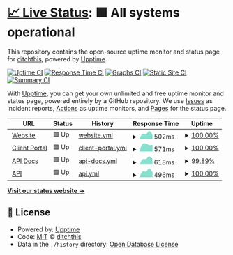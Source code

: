 # [📈 Live Status](https://ditchthis.github.io/upptime-monitoring): <!--live status--> **🟩 All systems operational**

This repository contains the open-source uptime monitor and status page for [ditchthis](https://ditchthis.github.io/upptime-monitoring), powered by [Upptime](https://github.com/upptime/upptime).

[![Uptime CI](https://github.com/ditchthis/upptime-monitoring/workflows/Uptime%20CI/badge.svg)](https://github.com/ditchthis/upptime-monitoring/actions?query=workflow%3A%22Uptime+CI%22)
[![Response Time CI](https://github.com/ditchthis/upptime-monitoring/workflows/Response%20Time%20CI/badge.svg)](https://github.com/ditchthis/upptime-monitoring/actions?query=workflow%3A%22Response+Time+CI%22)
[![Graphs CI](https://github.com/ditchthis/upptime-monitoring/workflows/Graphs%20CI/badge.svg)](https://github.com/ditchthis/upptime-monitoring/actions?query=workflow%3A%22Graphs+CI%22)
[![Static Site CI](https://github.com/ditchthis/upptime-monitoring/workflows/Static%20Site%20CI/badge.svg)](https://github.com/ditchthis/upptime-monitoring/actions?query=workflow%3A%22Static+Site+CI%22)
[![Summary CI](https://github.com/ditchthis/upptime-monitoring/workflows/Summary%20CI/badge.svg)](https://github.com/ditchthis/upptime-monitoring/actions?query=workflow%3A%22Summary+CI%22)

With [Upptime](https://upptime.js.org), you can get your own unlimited and free uptime monitor and status page, powered entirely by a GitHub repository. We use [Issues](https://github.com/ditchthis/upptime-monitoring/issues) as incident reports, [Actions](https://github.com/ditchthis/upptime-monitoring/actions) as uptime monitors, and [Pages](https://ditchthis.github.io/upptime-monitoring) for the status page.

<!--start: status pages-->
<!-- This summary is generated by Upptime (https://github.com/upptime/upptime) -->
<!-- Do not edit this manually, your changes will be overwritten -->
<!-- prettier-ignore -->
| URL | Status | History | Response Time | Uptime |
| --- | ------ | ------- | ------------- | ------ |
| <img alt="" src="https://icons.duckduckgo.com/ip3/ditchcarbon.com.ico" height="13"> [Website](https://ditchcarbon.com/) | 🟩 Up | [website.yml](https://github.com/ditchthis/upptime-monitoring/commits/HEAD/history/website.yml) | <details><summary><img alt="Response time graph" src="./graphs/website/response-time-week.png" height="20"> 502ms</summary><br><a href="https://ditchthis.github.io/upptime-monitoring/history/website"><img alt="Response time 502" src="https://img.shields.io/endpoint?url=https%3A%2F%2Fraw.githubusercontent.com%2Fditchthis%2Fupptime-monitoring%2FHEAD%2Fapi%2Fwebsite%2Fresponse-time.json"></a><br><a href="https://ditchthis.github.io/upptime-monitoring/history/website"><img alt="24-hour response time 401" src="https://img.shields.io/endpoint?url=https%3A%2F%2Fraw.githubusercontent.com%2Fditchthis%2Fupptime-monitoring%2FHEAD%2Fapi%2Fwebsite%2Fresponse-time-day.json"></a><br><a href="https://ditchthis.github.io/upptime-monitoring/history/website"><img alt="7-day response time 502" src="https://img.shields.io/endpoint?url=https%3A%2F%2Fraw.githubusercontent.com%2Fditchthis%2Fupptime-monitoring%2FHEAD%2Fapi%2Fwebsite%2Fresponse-time-week.json"></a><br><a href="https://ditchthis.github.io/upptime-monitoring/history/website"><img alt="30-day response time 502" src="https://img.shields.io/endpoint?url=https%3A%2F%2Fraw.githubusercontent.com%2Fditchthis%2Fupptime-monitoring%2FHEAD%2Fapi%2Fwebsite%2Fresponse-time-month.json"></a><br><a href="https://ditchthis.github.io/upptime-monitoring/history/website"><img alt="1-year response time 502" src="https://img.shields.io/endpoint?url=https%3A%2F%2Fraw.githubusercontent.com%2Fditchthis%2Fupptime-monitoring%2FHEAD%2Fapi%2Fwebsite%2Fresponse-time-year.json"></a></details> | <details><summary><a href="https://ditchthis.github.io/upptime-monitoring/history/website">100.00%</a></summary><a href="https://ditchthis.github.io/upptime-monitoring/history/website"><img alt="All-time uptime 100.00%" src="https://img.shields.io/endpoint?url=https%3A%2F%2Fraw.githubusercontent.com%2Fditchthis%2Fupptime-monitoring%2FHEAD%2Fapi%2Fwebsite%2Fuptime.json"></a><br><a href="https://ditchthis.github.io/upptime-monitoring/history/website"><img alt="24-hour uptime 100.00%" src="https://img.shields.io/endpoint?url=https%3A%2F%2Fraw.githubusercontent.com%2Fditchthis%2Fupptime-monitoring%2FHEAD%2Fapi%2Fwebsite%2Fuptime-day.json"></a><br><a href="https://ditchthis.github.io/upptime-monitoring/history/website"><img alt="7-day uptime 100.00%" src="https://img.shields.io/endpoint?url=https%3A%2F%2Fraw.githubusercontent.com%2Fditchthis%2Fupptime-monitoring%2FHEAD%2Fapi%2Fwebsite%2Fuptime-week.json"></a><br><a href="https://ditchthis.github.io/upptime-monitoring/history/website"><img alt="30-day uptime 100.00%" src="https://img.shields.io/endpoint?url=https%3A%2F%2Fraw.githubusercontent.com%2Fditchthis%2Fupptime-monitoring%2FHEAD%2Fapi%2Fwebsite%2Fuptime-month.json"></a><br><a href="https://ditchthis.github.io/upptime-monitoring/history/website"><img alt="1-year uptime 100.00%" src="https://img.shields.io/endpoint?url=https%3A%2F%2Fraw.githubusercontent.com%2Fditchthis%2Fupptime-monitoring%2FHEAD%2Fapi%2Fwebsite%2Fuptime-year.json"></a></details>
| <img alt="" src="https://icons.duckduckgo.com/ip3/portal.ditchcarbon.com.ico" height="13"> [Client Portal](https://portal.ditchcarbon.com/) | 🟩 Up | [client-portal.yml](https://github.com/ditchthis/upptime-monitoring/commits/HEAD/history/client-portal.yml) | <details><summary><img alt="Response time graph" src="./graphs/client-portal/response-time-week.png" height="20"> 571ms</summary><br><a href="https://ditchthis.github.io/upptime-monitoring/history/client-portal"><img alt="Response time 571" src="https://img.shields.io/endpoint?url=https%3A%2F%2Fraw.githubusercontent.com%2Fditchthis%2Fupptime-monitoring%2FHEAD%2Fapi%2Fclient-portal%2Fresponse-time.json"></a><br><a href="https://ditchthis.github.io/upptime-monitoring/history/client-portal"><img alt="24-hour response time 530" src="https://img.shields.io/endpoint?url=https%3A%2F%2Fraw.githubusercontent.com%2Fditchthis%2Fupptime-monitoring%2FHEAD%2Fapi%2Fclient-portal%2Fresponse-time-day.json"></a><br><a href="https://ditchthis.github.io/upptime-monitoring/history/client-portal"><img alt="7-day response time 571" src="https://img.shields.io/endpoint?url=https%3A%2F%2Fraw.githubusercontent.com%2Fditchthis%2Fupptime-monitoring%2FHEAD%2Fapi%2Fclient-portal%2Fresponse-time-week.json"></a><br><a href="https://ditchthis.github.io/upptime-monitoring/history/client-portal"><img alt="30-day response time 571" src="https://img.shields.io/endpoint?url=https%3A%2F%2Fraw.githubusercontent.com%2Fditchthis%2Fupptime-monitoring%2FHEAD%2Fapi%2Fclient-portal%2Fresponse-time-month.json"></a><br><a href="https://ditchthis.github.io/upptime-monitoring/history/client-portal"><img alt="1-year response time 571" src="https://img.shields.io/endpoint?url=https%3A%2F%2Fraw.githubusercontent.com%2Fditchthis%2Fupptime-monitoring%2FHEAD%2Fapi%2Fclient-portal%2Fresponse-time-year.json"></a></details> | <details><summary><a href="https://ditchthis.github.io/upptime-monitoring/history/client-portal">100.00%</a></summary><a href="https://ditchthis.github.io/upptime-monitoring/history/client-portal"><img alt="All-time uptime 100.00%" src="https://img.shields.io/endpoint?url=https%3A%2F%2Fraw.githubusercontent.com%2Fditchthis%2Fupptime-monitoring%2FHEAD%2Fapi%2Fclient-portal%2Fuptime.json"></a><br><a href="https://ditchthis.github.io/upptime-monitoring/history/client-portal"><img alt="24-hour uptime 100.00%" src="https://img.shields.io/endpoint?url=https%3A%2F%2Fraw.githubusercontent.com%2Fditchthis%2Fupptime-monitoring%2FHEAD%2Fapi%2Fclient-portal%2Fuptime-day.json"></a><br><a href="https://ditchthis.github.io/upptime-monitoring/history/client-portal"><img alt="7-day uptime 100.00%" src="https://img.shields.io/endpoint?url=https%3A%2F%2Fraw.githubusercontent.com%2Fditchthis%2Fupptime-monitoring%2FHEAD%2Fapi%2Fclient-portal%2Fuptime-week.json"></a><br><a href="https://ditchthis.github.io/upptime-monitoring/history/client-portal"><img alt="30-day uptime 100.00%" src="https://img.shields.io/endpoint?url=https%3A%2F%2Fraw.githubusercontent.com%2Fditchthis%2Fupptime-monitoring%2FHEAD%2Fapi%2Fclient-portal%2Fuptime-month.json"></a><br><a href="https://ditchthis.github.io/upptime-monitoring/history/client-portal"><img alt="1-year uptime 100.00%" src="https://img.shields.io/endpoint?url=https%3A%2F%2Fraw.githubusercontent.com%2Fditchthis%2Fupptime-monitoring%2FHEAD%2Fapi%2Fclient-portal%2Fuptime-year.json"></a></details>
| <img alt="" src="https://icons.duckduckgo.com/ip3/docs.ditchcarbon.com.ico" height="13"> [API Docs](https://docs.ditchcarbon.com/) | 🟩 Up | [api-docs.yml](https://github.com/ditchthis/upptime-monitoring/commits/HEAD/history/api-docs.yml) | <details><summary><img alt="Response time graph" src="./graphs/api-docs/response-time-week.png" height="20"> 618ms</summary><br><a href="https://ditchthis.github.io/upptime-monitoring/history/api-docs"><img alt="Response time 618" src="https://img.shields.io/endpoint?url=https%3A%2F%2Fraw.githubusercontent.com%2Fditchthis%2Fupptime-monitoring%2FHEAD%2Fapi%2Fapi-docs%2Fresponse-time.json"></a><br><a href="https://ditchthis.github.io/upptime-monitoring/history/api-docs"><img alt="24-hour response time 573" src="https://img.shields.io/endpoint?url=https%3A%2F%2Fraw.githubusercontent.com%2Fditchthis%2Fupptime-monitoring%2FHEAD%2Fapi%2Fapi-docs%2Fresponse-time-day.json"></a><br><a href="https://ditchthis.github.io/upptime-monitoring/history/api-docs"><img alt="7-day response time 618" src="https://img.shields.io/endpoint?url=https%3A%2F%2Fraw.githubusercontent.com%2Fditchthis%2Fupptime-monitoring%2FHEAD%2Fapi%2Fapi-docs%2Fresponse-time-week.json"></a><br><a href="https://ditchthis.github.io/upptime-monitoring/history/api-docs"><img alt="30-day response time 618" src="https://img.shields.io/endpoint?url=https%3A%2F%2Fraw.githubusercontent.com%2Fditchthis%2Fupptime-monitoring%2FHEAD%2Fapi%2Fapi-docs%2Fresponse-time-month.json"></a><br><a href="https://ditchthis.github.io/upptime-monitoring/history/api-docs"><img alt="1-year response time 618" src="https://img.shields.io/endpoint?url=https%3A%2F%2Fraw.githubusercontent.com%2Fditchthis%2Fupptime-monitoring%2FHEAD%2Fapi%2Fapi-docs%2Fresponse-time-year.json"></a></details> | <details><summary><a href="https://ditchthis.github.io/upptime-monitoring/history/api-docs">99.89%</a></summary><a href="https://ditchthis.github.io/upptime-monitoring/history/api-docs"><img alt="All-time uptime 99.89%" src="https://img.shields.io/endpoint?url=https%3A%2F%2Fraw.githubusercontent.com%2Fditchthis%2Fupptime-monitoring%2FHEAD%2Fapi%2Fapi-docs%2Fuptime.json"></a><br><a href="https://ditchthis.github.io/upptime-monitoring/history/api-docs"><img alt="24-hour uptime 99.73%" src="https://img.shields.io/endpoint?url=https%3A%2F%2Fraw.githubusercontent.com%2Fditchthis%2Fupptime-monitoring%2FHEAD%2Fapi%2Fapi-docs%2Fuptime-day.json"></a><br><a href="https://ditchthis.github.io/upptime-monitoring/history/api-docs"><img alt="7-day uptime 99.89%" src="https://img.shields.io/endpoint?url=https%3A%2F%2Fraw.githubusercontent.com%2Fditchthis%2Fupptime-monitoring%2FHEAD%2Fapi%2Fapi-docs%2Fuptime-week.json"></a><br><a href="https://ditchthis.github.io/upptime-monitoring/history/api-docs"><img alt="30-day uptime 99.89%" src="https://img.shields.io/endpoint?url=https%3A%2F%2Fraw.githubusercontent.com%2Fditchthis%2Fupptime-monitoring%2FHEAD%2Fapi%2Fapi-docs%2Fuptime-month.json"></a><br><a href="https://ditchthis.github.io/upptime-monitoring/history/api-docs"><img alt="1-year uptime 99.89%" src="https://img.shields.io/endpoint?url=https%3A%2F%2Fraw.githubusercontent.com%2Fditchthis%2Fupptime-monitoring%2FHEAD%2Fapi%2Fapi-docs%2Fuptime-year.json"></a></details>
| <img alt="" src="https://icons.duckduckgo.com/ip3/api.ditchcarbon.com.ico" height="13"> [API](https://api.ditchcarbon.com/industries) | 🟩 Up | [api.yml](https://github.com/ditchthis/upptime-monitoring/commits/HEAD/history/api.yml) | <details><summary><img alt="Response time graph" src="./graphs/api/response-time-week.png" height="20"> 496ms</summary><br><a href="https://ditchthis.github.io/upptime-monitoring/history/api"><img alt="Response time 496" src="https://img.shields.io/endpoint?url=https%3A%2F%2Fraw.githubusercontent.com%2Fditchthis%2Fupptime-monitoring%2FHEAD%2Fapi%2Fapi%2Fresponse-time.json"></a><br><a href="https://ditchthis.github.io/upptime-monitoring/history/api"><img alt="24-hour response time 395" src="https://img.shields.io/endpoint?url=https%3A%2F%2Fraw.githubusercontent.com%2Fditchthis%2Fupptime-monitoring%2FHEAD%2Fapi%2Fapi%2Fresponse-time-day.json"></a><br><a href="https://ditchthis.github.io/upptime-monitoring/history/api"><img alt="7-day response time 496" src="https://img.shields.io/endpoint?url=https%3A%2F%2Fraw.githubusercontent.com%2Fditchthis%2Fupptime-monitoring%2FHEAD%2Fapi%2Fapi%2Fresponse-time-week.json"></a><br><a href="https://ditchthis.github.io/upptime-monitoring/history/api"><img alt="30-day response time 496" src="https://img.shields.io/endpoint?url=https%3A%2F%2Fraw.githubusercontent.com%2Fditchthis%2Fupptime-monitoring%2FHEAD%2Fapi%2Fapi%2Fresponse-time-month.json"></a><br><a href="https://ditchthis.github.io/upptime-monitoring/history/api"><img alt="1-year response time 496" src="https://img.shields.io/endpoint?url=https%3A%2F%2Fraw.githubusercontent.com%2Fditchthis%2Fupptime-monitoring%2FHEAD%2Fapi%2Fapi%2Fresponse-time-year.json"></a></details> | <details><summary><a href="https://ditchthis.github.io/upptime-monitoring/history/api">100.00%</a></summary><a href="https://ditchthis.github.io/upptime-monitoring/history/api"><img alt="All-time uptime 100.00%" src="https://img.shields.io/endpoint?url=https%3A%2F%2Fraw.githubusercontent.com%2Fditchthis%2Fupptime-monitoring%2FHEAD%2Fapi%2Fapi%2Fuptime.json"></a><br><a href="https://ditchthis.github.io/upptime-monitoring/history/api"><img alt="24-hour uptime 100.00%" src="https://img.shields.io/endpoint?url=https%3A%2F%2Fraw.githubusercontent.com%2Fditchthis%2Fupptime-monitoring%2FHEAD%2Fapi%2Fapi%2Fuptime-day.json"></a><br><a href="https://ditchthis.github.io/upptime-monitoring/history/api"><img alt="7-day uptime 100.00%" src="https://img.shields.io/endpoint?url=https%3A%2F%2Fraw.githubusercontent.com%2Fditchthis%2Fupptime-monitoring%2FHEAD%2Fapi%2Fapi%2Fuptime-week.json"></a><br><a href="https://ditchthis.github.io/upptime-monitoring/history/api"><img alt="30-day uptime 100.00%" src="https://img.shields.io/endpoint?url=https%3A%2F%2Fraw.githubusercontent.com%2Fditchthis%2Fupptime-monitoring%2FHEAD%2Fapi%2Fapi%2Fuptime-month.json"></a><br><a href="https://ditchthis.github.io/upptime-monitoring/history/api"><img alt="1-year uptime 100.00%" src="https://img.shields.io/endpoint?url=https%3A%2F%2Fraw.githubusercontent.com%2Fditchthis%2Fupptime-monitoring%2FHEAD%2Fapi%2Fapi%2Fuptime-year.json"></a></details>

<!--end: status pages-->

[**Visit our status website →**](https://ditchthis.github.io/upptime-monitoring)

## 📄 License

- Powered by: [Upptime](https://github.com/upptime/upptime)
- Code: [MIT](./LICENSE) © [ditchthis](https://ditchthis.github.io/upptime-monitoring)
- Data in the `./history` directory: [Open Database License](https://opendatacommons.org/licenses/odbl/1-0/)
